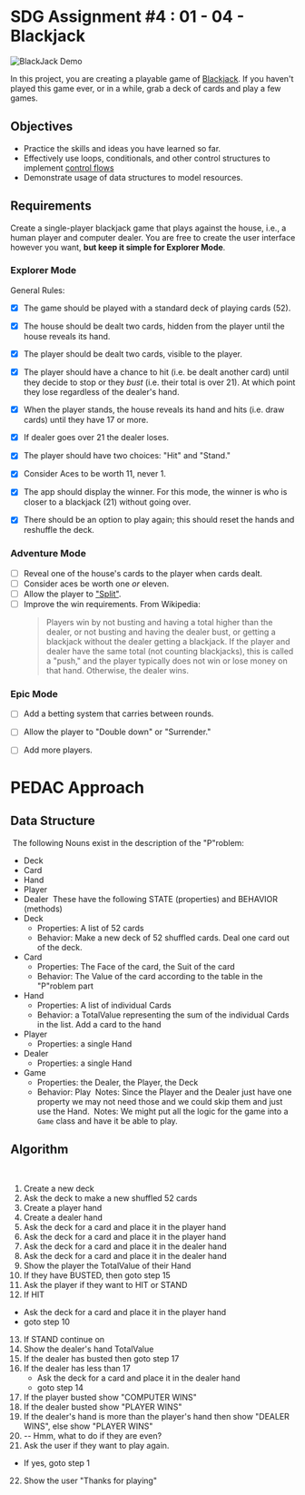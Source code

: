 # SDG Assignment #4 : 01 - 04 - Blackjack

![BlackJack Demo](https://github.com/codyb23/SDG-GIFS/blob/master/BlackJack.gif)

In this project, you are creating a playable game of
[Blackjack](https://en.wikipedia.org/wiki/Blackjack). If you haven't played this
game ever, or in a while, grab a deck of cards and play a few games.

## Objectives

- Practice the skills and ideas you have learned so far.
- Effectively use loops, conditionals, and other control structures to implement
  [control flows](https://en.wikipedia.org/wiki/Control_flow)
- Demonstrate usage of data structures to model resources.

## Requirements

Create a single-player blackjack game that plays against the house, i.e., a
human player and computer dealer. You are free to create the user interface
however you want, **but keep it simple for Explorer Mode**.

### Explorer Mode

General Rules:

- [x] The game should be played with a standard deck of playing cards (52).
- [x] The house should be dealt two cards, hidden from the player until the
      house reveals its hand.
- [x] The player should be dealt two cards, visible to the player.
- [x] The player should have a chance to hit (i.e. be dealt another card) until
      they decide to stop or they _bust_ (i.e. their total is over 21). At which
      point they lose regardless of the dealer's hand.
- [x] When the player stands, the house reveals its hand and hits (i.e. draw
      cards) until they have 17 or more.
- [x] If dealer goes over 21 the dealer loses.

- [x] The player should have two choices: "Hit" and "Stand."
- [x] Consider Aces to be worth 11, never 1.
- [x] The app should display the winner. For this mode, the winner is who is
      closer to a blackjack (21) without going over.
- [x] There should be an option to play again; this should reset the hands and
      reshuffle the deck.

### Adventure Mode

- [ ] Reveal one of the house's cards to the player when cards dealt.
- [ ] Consider aces be worth one _or_ eleven.
- [ ] Allow the player to
      ["Split"](https://blog.betway.com/casino/blackjack-strategy-101-how-do-you-split-in-blackjack/).
- [ ] Improve the win requirements. From Wikipedia:
  > Players win by not busting and having a total higher than the dealer, or not
  > busting and having the dealer bust, or getting a blackjack without the
  > dealer getting a blackjack. If the player and dealer have the same total
  > (not counting blackjacks), this is called a "push," and the player typically
  > does not win or lose money on that hand. Otherwise, the dealer wins.

### Epic Mode

- [ ] Add a betting system that carries between rounds.
- [ ] Allow the player to "Double down" or "Surrender."
- [ ] Add more players.


# PEDAC Approach
## Data Structure

​
The following Nouns exist in the description of the "P"roblem:
​

- Deck
- Card
- Hand
- Player
- Dealer
  ​
  These have the following STATE (properties) and BEHAVIOR (methods)
  ​
- Deck
  ​
  - Properties: A list of 52 cards
  - Behavior: Make a new deck of 52 shuffled cards. Deal one card out of the deck.
    ​
- Card
  ​
  - Properties: The Face of the card, the Suit of the card
  - Behavior: The Value of the card according to the table in the "P"roblem part
    ​
- Hand
  ​
  - Properties: A list of individual Cards
  - Behavior: a TotalValue representing the sum of the individual Cards in the list. Add a card to the hand
    ​
- Player
  ​
  - Properties: a single Hand
    ​
- Dealer
  ​
  - Properties: a single Hand
    ​
- Game
  - Properties: the Dealer, the Player, the Deck
  - Behavior: Play
    ​
    Notes: Since the Player and the Dealer just have one property we may not need those and we could skip them and just use the Hand.
    ​
    Notes: We might put all the logic for the game into a `Game` class and have it be able to play.
    ​

## Algorithm

​

1. Create a new deck
2. Ask the deck to make a new shuffled 52 cards
3. Create a player hand
4. Create a dealer hand
5. Ask the deck for a card and place it in the player hand
6. Ask the deck for a card and place it in the player hand
7. Ask the deck for a card and place it in the dealer hand
8. Ask the deck for a card and place it in the dealer hand
9. Show the player the TotalValue of their Hand
10. If they have BUSTED, then goto step 15
11. Ask the player if they want to HIT or STAND
12. If HIT
    ​

- Ask the deck for a card and place it in the player hand
- goto step 10
  ​

13. If STAND continue on
14. Show the dealer's hand TotalValue
15. If the dealer has busted then goto step 17
16. If the dealer has less than 17
    - Ask the deck for a card and place it in the dealer hand
    - goto step 14
17. If the player busted show "COMPUTER WINS"
18. If the dealer busted show "PLAYER WINS"
19. If the dealer's hand is more than the player's hand then show "DEALER WINS", else show "PLAYER WINS"
20. -- Hmm, what to do if they are even?
21. Ask the user if they want to play again.
    ​

- If yes, goto step 1
  ​

22. Show the user "Thanks for playing"
